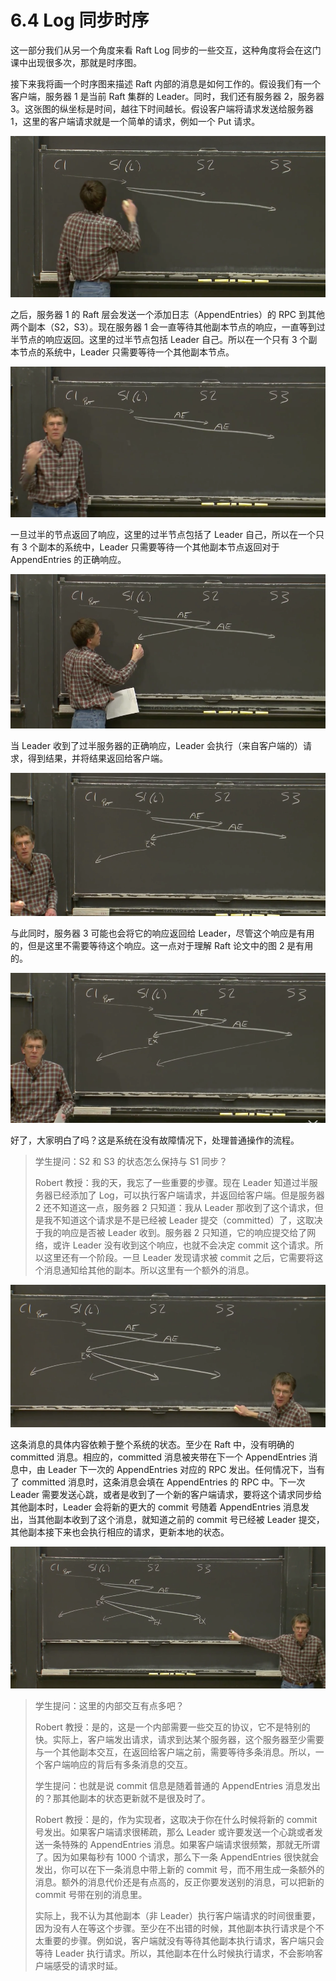 # 6.4 Log 同步时序

这一部分我们从另一个角度来看 Raft Log 同步的一些交互，这种角度将会在这门课中出现很多次，那就是时序图。

接下来我将画一个时序图来描述 Raft 内部的消息是如何工作的。假设我们有一个客户端，服务器 1 是当前 Raft 集群的 Leader。同时，我们还有服务器 2，服务器 3。这张图的纵坐标是时间，越往下时间越长。假设客户端将请求发送给服务器 1，这里的客户端请求就是一个简单的请求，例如一个 Put 请求。

![](<../assets/image (19).png>)

之后，服务器 1 的 Raft 层会发送一个添加日志（AppendEntries）的 RPC 到其他两个副本（S2，S3）。现在服务器 1 会一直等待其他副本节点的响应，一直等到过半节点的响应返回。这里的过半节点包括 Leader 自己。所以在一个只有 3 个副本节点的系统中，Leader 只需要等待一个其他副本节点。

![](<../assets/image (18).png>)

一旦过半的节点返回了响应，这里的过半节点包括了 Leader 自己，所以在一个只有 3 个副本的系统中，Leader 只需要等待一个其他副本节点返回对于 AppendEntries 的正确响应。

![](<../assets/image (17).png>)

当 Leader 收到了过半服务器的正确响应，Leader 会执行（来自客户端的）请求，得到结果，并将结果返回给客户端。

![](<../assets/image (16).png>)

与此同时，服务器 3 可能也会将它的响应返回给 Leader，尽管这个响应是有用的，但是这里不需要等待这个响应。这一点对于理解 Raft 论文中的图 2 是有用的。

![](<../assets/image (15).png>)

好了，大家明白了吗？这是系统在没有故障情况下，处理普通操作的流程。

> 学生提问：S2 和 S3 的状态怎么保持与 S1 同步？
>
> Robert 教授：我的天，我忘了一些重要的步骤。现在 Leader 知道过半服务器已经添加了 Log，可以执行客户端请求，并返回给客户端。但是服务器 2 还不知道这一点，服务器 2 只知道：我从 Leader 那收到了这个请求，但是我不知道这个请求是不是已经被 Leader 提交（committed）了，这取决于我的响应是否被 Leader 收到。服务器 2 只知道，它的响应提交给了网络，或许 Leader 没有收到这个响应，也就不会决定 commit 这个请求。所以这里还有一个阶段。一旦 Leader 发现请求被 commit 之后，它需要将这个消息通知给其他的副本。所以这里有一个额外的消息。

![](<../assets/image (20).png>)

这条消息的具体内容依赖于整个系统的状态。至少在 Raft 中，没有明确的 committed 消息。相应的，committed 消息被夹带在下一个 AppendEntries 消息中，由 Leader 下一次的 AppendEntries 对应的 RPC 发出。任何情况下，当有了 committed 消息时，这条消息会填在 AppendEntries 的 RPC 中。下一次 Leader 需要发送心跳，或者是收到了一个新的客户端请求，要将这个请求同步给其他副本时，Leader 会将新的更大的 commit 号随着 AppendEntries 消息发出，当其他副本收到了这个消息，就知道之前的 commit 号已经被 Leader 提交，其他副本接下来也会执行相应的请求，更新本地的状态。

![](<../assets/image (21).png>)

> 学生提问：这里的内部交互有点多吧？
>
> Robert 教授：是的，这是一个内部需要一些交互的协议，它不是特别的快。实际上，客户端发出请求，请求到达某个服务器，这个服务器至少需要与一个其他副本交互，在返回给客户端之前，需要等待多条消息。所以，一个客户端响应的背后有多条消息的交互。
>
> 学生提问：也就是说 commit 信息是随着普通的 AppendEntries 消息发出的？那其他副本的状态更新就不是很及时了。
>
> Robert 教授：是的，作为实现者，这取决于你在什么时候将新的 commit 号发出。如果客户端请求很稀疏，那么 Leader 或许要发送一个心跳或者发送一条特殊的 AppendEntries 消息。如果客户端请求很频繁，那就无所谓了。因为如果每秒有 1000 个请求，那么下一条 AppendEntries 很快就会发出，你可以在下一条消息中带上新的 commit 号，而不用生成一条额外的消息。额外的消息代价还是有点高的，反正你要发送别的消息，可以把新的 commit 号带在别的消息里。
>
> 实际上，我不认为其他副本（非 Leader）执行客户端请求的时间很重要，因为没有人在等这个步骤。至少在不出错的时候，其他副本执行请求是个不太重要的步骤。例如说，客户端就没有等待其他副本执行请求，客户端只会等待 Leader 执行请求。所以，其他副本在什么时候执行请求，不会影响客户端感受的请求时延。
